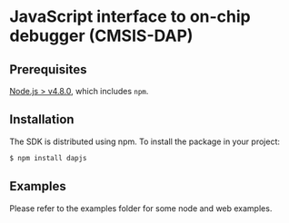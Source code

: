 # JavaScript interface to on-chip debugger (CMSIS-DAP)

## Prerequisites

[Node.js > v4.8.0](https://nodejs.org), which includes `npm`.

## Installation

The SDK is distributed using npm. To install the package in your project:

```bash
$ npm install dapjs
```

## Examples

Please refer to the examples folder for some node and web examples.
